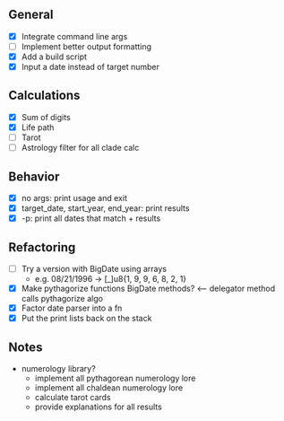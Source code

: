 ## General

- [x] Integrate command line args
- [ ] Implement better output formatting
- [x] Add a build script
- [x] Input a date instead of target number

## Calculations

- [x] Sum of digits
- [x] Life path
- [ ] Tarot
- [ ] Astrology filter for all clade calc

## Behavior

- [x] no args: print usage and exit
- [x] target_date, start_year, end_year: print results
- [x] -p: print all dates that match + results

## Refactoring

- [ ] Try a version with BigDate using arrays
    - e.g. 08/21/1996 -> [_]u8{1, 9, 9, 6, 8, 2, 1}
- [x] Make pythagorize functions BigDate methods? <-- delegator method calls pythagorize algo
- [x] Factor date parser into a fn
- [x] Put the print lists back on the stack

## Notes

- numerology library?
    - implement all pythagorean numerology lore
    - implement all chaldean numerology lore
    - calculate tarot cards
    - provide explanations for all results

